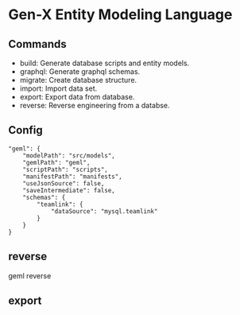 # Gen-X Entity Modeling Language

## Commands

* build: Generate database scripts and entity models.
* graphql: Generate graphql schemas.
* migrate: Create database structure.        
* import: Import data set.
* export: Export data from database.
* reverse: Reverse engineering from a databse.

## Config

```
"geml": {
    "modelPath": "src/models",
    "gemlPath": "geml",
    "scriptPath": "scripts",
    "manifestPath": "manifests",
    "useJsonSource": false,
    "saveIntermediate": false,
    "schemas": { 
        "teamlink": {
            "dataSource": "mysql.teamlink"
        }
    }
}
```

## reverse

geml reverse 

## export

